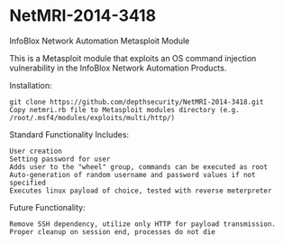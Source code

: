 NetMRI-2014-3418
================
InfoBlox Network Automation Metasploit Module

This is a Metasploit module that exploits an OS command injection vulnerability in the InfoBlox Network Automation Products.

Installation:

	git clone https://github.com/depthsecurity/NetMRI-2014-3418.git
	Copy netmri.rb file to Metasploit modules directory (e.g. /root/.msf4/modules/exploits/multi/http/)

Standard Functionality Includes:

	User creation
	Setting password for user
	Adds user to the "wheel" group, commands can be executed as root
	Auto-generation of random username and password values if not specified
	Executes linux payload of choice, tested with reverse meterpreter

Future Functionality:

	Remove SSH dependency, utilize only HTTP for payload transmission.
	Proper cleanup on session end, processes do not die
